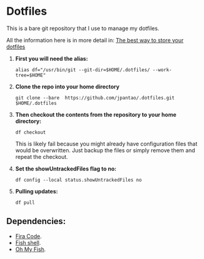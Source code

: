 # Dotfiles
 This is a bare git repository that I use to manage my dotfiles.

All the information here is in more detail in: [The best way to store your dotfiles](https://www.atlassian.com/git/tutorials/dotfiles)

1. **First you will need the alias:**

   `alias df="/usr/bin/git --git-dir=$HOME/.dotfiles/ --work-tree=$HOME"`

1. **Clone the repo into your home directory**

   `git clone --bare  https://github.com/jpantao/.dotfiles.git $HOME/.dotfiles`

1. **Then checkout the contents from the repository to your home directory:**

   `df checkout`

   This is likely fail because you might already have configuration files that would be overwritten. Just backup the files or simply remove them and repeat the checkout.

1. **Set the showUntrackedFiles flag to no:**

   `df config --local status.showUntrackedFiles no`

1. **Pulling updates:**

   `df pull`


## Dependencies:
   - [Fira Code](https://github.com/tonsky/FiraCode).
   - [Fish shell](https://fishshell.com/).
   - [Oh My Fish](https://github.com/oh-my-fish/oh-my-fish).